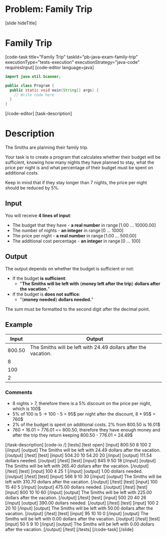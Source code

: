 # Problem: Family Trip
[slide hideTitle]
# Family Trip
[code-task title="Family Trip" taskId="pb-java-exam-family-trip" executionType="tests-execution" executionStrategy="java-code" requiresInput]
[code-editor language=java]
```java
import java.util.Scanner;

public class Program {
  public static void main(String[] args) {
    // Write code here
  }
}
```
[/code-editor]
[task-description]
# Description
The Smiths are planning their family trip. 

Your task is to create a program that calculates whether their budget will be sufficient, knowing how many nights they have planned to stay, what the price per night is and what percentage of their budget must be spent on additional costs.

Keep in mind that if they stay longer than 7 nights, the price per night should be reduced by 5%.

## Input
You will receive **4 lines of input**:
- The budget that they have - **a real number** in range [1.00 ... 10000.00] 
- The number of nights - **an integer** in range [0 ... 1000] 
- The price per night - **a real number** in range [1.00 ... 500.00] 
- The additional cost percentage - **an integer** in range [0 ... 100] 

## Output
The output depends on whether the budget is sufficient or not:
- If the budget **is sufficient**:
	- "**The Smiths will be left with** \{**money left after the trip**\} **dollars after the vacation.**"
- If the budget is **does not suffice**:
	- "\{**money needed**\} **dollars needed.**"

The sum must be formatted to the second digit after the decimal point.

## Example
| **Input** | **Output** |
| --- | --- |
| 800.50 | The Smiths will be left with 24.49 dollars after the vacation. |
| 8 | |
| 100 | |
| 2 | |

### Comments
- 8 nights > 7, therefore there is a 5% discount on the price per night, which is 100$
- 5% of 100 is 5 -> 100 - 5 = 95$ per night after the discount, 8 * 95$ = 760$
- 2% of the budget is spent on additional costs. 2% from 800.50 is 16.01$
- 760 + 16.01 = 776.01 <= 800.50, therefore they have enough money and after the trip they return keeping 800.50 - 776.01 = 24.49$
 
[/task-description]
[code-io /]
[tests]
[test open]
[input]
800.50
8
100
2
[/input]
[output]
The Smiths will be left with 24.49 dollars after the vacation.
[/output]
[/test]
[test]
[input]
504.20
10
54.20
20
[/input]
[output]
111.54 dollars needed.
[/output]
[/test]
[test]
[input]
845
9
50
18
[/input]
[output]
The Smiths will be left with 265.40 dollars after the vacation.
[/output]
[/test]
[test]
[input]
100
4
25
1
[/input]
[output]
1.00 dollars needed.
[/output]
[/test]
[test]
[input]
566
9
10
30
[/input]
[output]
The Smiths will be left with 310.70 dollars after the vacation.
[/output]
[/test]
[test]
[input]
100
15
40
5
[/input]
[output]
475.00 dollars needed.
[/output]
[/test]
[test]
[input]
800
10
10
60
[/input]
[output]
The Smiths will be left with 225.00 dollars after the vacation.
[/output]
[/test]
[test]
[input]
500
20
40
26
[/input]
[output]
390.00 dollars needed.
[/output]
[/test]
[test]
[input]
100
2
20
10
[/input]
[output]
The Smiths will be left with 50.00 dollars after the vacation.
[/output]
[/test]
[test]
[input]
95
10
10
0
[/input]
[output]
The Smiths will be left with 0.00 dollars after the vacation.
[/output]
[/test]
[test]
[input]
50
5
9
10
[/input]
[output]
The Smiths will be left with 0.00 dollars after the vacation.
[/output]
[/test]
[/tests]
[/code-task]
[/slide]
